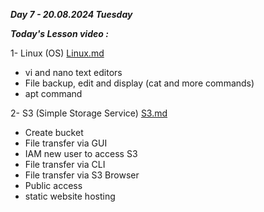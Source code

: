 _**Day 7 - 20.08.2024 Tuesday**_

_**Today's Lesson video :**_

1- Linux (OS) [Linux.md](Linux.md)
- vi and nano text editors
- File backup, edit and display (cat and more commands)
- apt command

2- S3 (Simple Storage Service) [S3.md](S3.md)
- Create bucket
- File transfer via GUI
- IAM new user to access S3
- File transfer via CLI
- File transfer via S3 Browser
- Public access
- static website hosting
